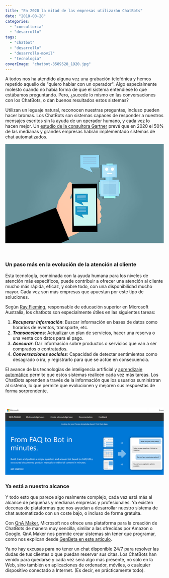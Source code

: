 ```yaml
---
title: "En 2020 la mitad de las empresas utilizarán ChatBots"
date: "2018-08-28"
categories: 
  - "consultoria"
  - "desarrollo"
tags: 
  - "chatbot"
  - "desarrollo"
  - "desarrollo-movil"
  - "tecnologia"
coverImage: "chatbot-3589528_1920.jpg"
---
```


A todos nos ha atendido alguna vez una grabación telefónica y hemos repetido aquello de "quiero hablar con un operador". Algo especialmente molesto cuando no había forma de que el sistema entendiese lo que estábamos preguntando. Pero, ¿sucede lo mismo en las conversaciones con los ChatBots, o dan buenos resultados estos sistemas?

Utilizan un leguaje natural, reconocen nuestras preguntas, incluso pueden hacer bromas. Los ChatBots son sistemas capaces de responder a nuestros mensajes escritos sin la ayuda de un operador humano, y cada vez lo hacen mejor. Un [estudio de la consultora Gartner](https://www.gartner.com/smarterwithgartner/chatbots-will-appeal-to-modern-workers/) prevé que en 2020 el 50% de las medianas y grandes empresas habrán implementado sistemas de chat automatizados.

![](/images/chatbot-3589528_1920.jpg)

 

### Un paso más en la evolución de la atención al cliente

Esta tecnología, combinada con la ayuda humana para los niveles de atención más específicos, puede contribuir a ofrecer una atención al cliente mucho más rápida, eficaz, y sobre todo, con una disponibilidad mucho mayor. Cada vez son más empresas que apuestan por este tipo de soluciones.

Según [Ray Fleming](https://blogs.msdn.microsoft.com/education/2018/03/29/how-to-build-a-chat-bot-in-10-minutes/), responsable de educación superior en Microsoft Australia, los chatbots son especialmente útiles en las siguientes tareas:

1. _**Recuperar información**_: Buscar información en bases de datos como horarios de eventos, transporte, etc.
2. _**Transacciones**_: Actualizar un plan de servicios, hacer una reserva o una venta con datos para el pago.
3. _**Asesorar**_: Dar información sobre productos o servicios que van a ser comprados o contratados.
4. _**Conversaciones sociales**_: Capacidad de detectar sentimientos como desagrado o ira, y registrarlo para que se actúe en consecuencia.

El avance de las tecnologías de inteligencia artificial y [aprendizaje automático](https://es.wikipedia.org/wiki/Aprendizaje_autom%C3%A1tico) permite que estos sistemas realicen cada vez más tareas. Los ChatBots aprenden a través de la información que los usuarios suministran al sistema, lo que permite que evolucionen y mejoren sus respuestas de forma sorprendente.

 

![](/images/Screenshot_2018-08-28-QnA-Maker.png)

### Ya está a nuestro alcance

Y todo esto que parece algo realmente complejo, cada vez está más al alcance de pequeñas y medianas empresas y profesionales. Ya existen decenas de plataformas que nos ayudan a desarrollar nuestro sistema de chat automatizado con un coste bajo, o incluso de forma gratuita.

Con [QnA Maker](https://www.qnamaker.ai), Microsoft nos ofrece una plataforma para la creación de ChatBots de manera muy sencilla, similar a las ofrecidas por Amazon o Google. QnA Maker nos permite crear sistemas sin tener que programar, como nos explican desde [GenBeta en este artículo](https://www.genbeta.com/desarrollo/construye-tu-primer-chatbot-en-30-minutos).

Ya no hay excusas para no tener un chat disponible 24/7 para resolver las dudas de tus clientes o que puedan reservar sus citas. Los ChatBots han venido para quedarse y cada vez será algo más presente, no solo en la Web, sino también en aplicaciones de ordenador, móviles, o cualquier dispositivo conectado a Internet. (Es decir, en prácticamente todo).
